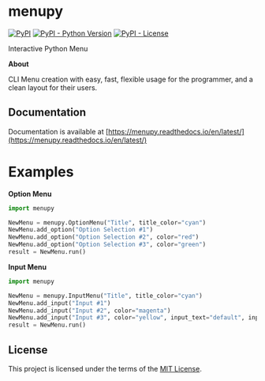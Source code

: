 # menupy
[![PyPI](https://img.shields.io/pypi/v/menupy.svg)](https://pypi.org/project/menupy/)
[![PyPI - Python Version](https://img.shields.io/pypi/pyversions/menupy.svg)](https://pypi.org/project/menupy/)
[![PyPI - License](https://img.shields.io/pypi/l/menupy.svg)](https://github.com/luxunator/menupy/blob/master/LICENSE)

Interactive Python Menu

**About**

CLI Menu creation with easy, fast, flexible usage for the programmer, and a clean layout for their users.

## Documentation
Documentation is available at [https://menupy.readthedocs.io/en/latest/](https://menupy.readthedocs.io/en/latest/)

# Examples
**Option Menu**
```python
import menupy

NewMenu = menupy.OptionMenu("Title", title_color="cyan")
NewMenu.add_option("Option Selection #1")
NewMenu.add_option("Option Selection #2", color="red")
NewMenu.add_option("Option Selection #3", color="green")
result = NewMenu.run()
```

**Input Menu**
```python
import menupy

NewMenu = menupy.InputMenu("Title", title_color="cyan")
NewMenu.add_input("Input #1")
NewMenu.add_input("Input #2", color="magenta")
NewMenu.add_input("Input #3", color="yellow", input_text="default", input_color="blue")
result = NewMenu.run()
```

## License
This project is licensed under the terms of the [MIT License](https://github.com/luxunator/menupy/blob/master/LICENSE).
